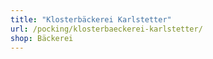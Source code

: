 ```yaml
---
title: "Klosterbäckerei Karlstetter"
url: /pocking/klosterbaeckerei-karlstetter/
shop: Bäckerei
---
```

